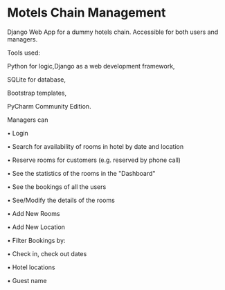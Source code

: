 # Motels Chain Management

Django Web App for a dummy hotels chain. Accessible for both users and managers.

Tools used:

Python for logic,Django as a web development framework,

SQLite for database,

Bootstrap templates,

PyCharm Community Edition.





Managers can

•
  Login

•
  Search for availability of rooms in hotel by date and location

•
  Reserve rooms for customers (e.g. reserved by phone call)

•
  See the statistics of the rooms in the "Dashboard"

•
  See the bookings of all the users

•
  See/Modify the details of the rooms

•
  Add New Rooms

•
  Add New Location

•
  Filter Bookings by:

•
    Check in, check out dates

•
    Hotel locations

•
    Guest name

